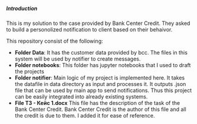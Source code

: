 ##### Introduction
This is my solution to the case provided by Bank Center Credit. They asked to build a personolized notification to client based on their behaivor.  

This repository consist of the following:
* **Folder Data**: It has the customer data provided by bcc. The files in this system will be used by notifier to create messages.
* **Folder notebooks**: This folder has jupyter notebooks that I used to draft the projects
* **Folder notifier**: Main logic of my project is implemented here. It takes the datafile in data directory as input and processes it. It outputs .json file that can be used by main app to send notifications. Thus this project can be easily integrated into already existing systems.
* **File ТЗ - Кейс 1.docx** This file has the description of the task of the Bank Center Credit. Bank Center Credit is the author of this file and all the credit is due to them. I added it for ease of reference.
